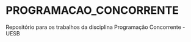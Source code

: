 # PROGRAMACAO_CONCORRENTE
 Repositório para os trabalhos da disciplina Programação Concorrente - UESB
